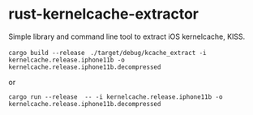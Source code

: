 # rust-kernelcache-extractor

Simple library and command line tool to extract iOS kernelcache, KISS.

`cargo build --release `
`./target/debug/kcache_extract -i kernelcache.release.iphone11b -o kernelcache.release.iphone11b.decompressed`

or

`cargo run --release  -- -i kernelcache.release.iphone11b -o kernelcache.release.iphone11b.decompressed`
